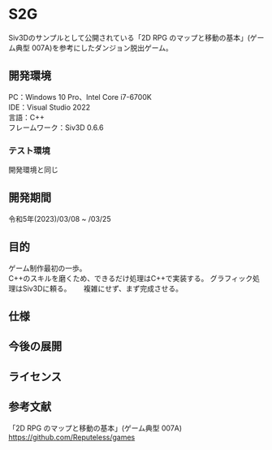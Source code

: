 # S2G
Siv3Dのサンプルとして公開されている「2D RPG のマップと移動の基本」(ゲーム典型 007A)を参考にしたダンジョン脱出ゲーム。

## 開発環境
PC：Windows 10 Pro、Intel Core i7-6700K  
IDE：Visual Studio 2022  
言語：C++  
フレームワーク：Siv3D 0.6.6
### テスト環境
開発環境と同じ

## 開発期間
令和5年(2023)/03/08 ~ /03/25

## 目的
ゲーム制作最初の一歩。  
C++のスキルを磨くため、できるだけ処理はC++で実装する。 
グラフィック処理はSiv3Dに頼る。　　
複雑にせず、まず完成させる。

## 仕様


## 今後の展開

## ライセンス

## 参考文献
「2D RPG のマップと移動の基本」(ゲーム典型 007A)
https://github.com/Reputeless/games
